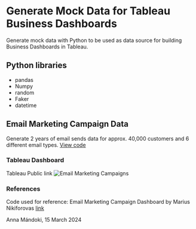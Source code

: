 # Generate Mock Data for Tableau Business Dashboards

Generate mock data with Python to be used as data source for building Business Dashboards in Tableau.

## Python libraries
- pandas
- Numpy
- random
- Faker
- datetime

## Email Marketing Campaign Data
Generate 2 years of email sends data for approx. 40,000 customers and 6 different email types.
[View code](https://github.com/annamandoki/data_generation_python_faker/blob/main/Email_Marketing_Campaign_Faker.ipynb)

### Tableau Dashboard
Tableau Public link
![Email Marketing Campaigns](https://github.com/annamandoki/data_generation_python_faker/assets/116653694/0d5cac2c-d39e-49c7-84c2-6ba017f9fe76)

### References
Code used for reference: Email Marketing Campaign Dashboard by Marius Nikiforovas [link](https://github.com/Marius321/Email-Marketing-Campaign-Dashboard)

Anna Mándoki, 15 March 2024

